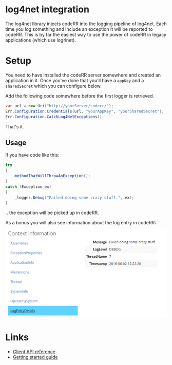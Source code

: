 log4net integration
================

The log4net library injects codeRR into the logging pipeline of log4net. Each time you log something and include an exception it will be reported to codeRR. This is by far the easiest way to use the power of codeRR in legacy applications (which use log4net).

# Setup

You need to have installed the codeRR server somewhere and created an application in it. Once you've done that you'll have a `appKey` and a `sharedSecret` which you can configure below.

Add the following code somewhere before the first logger is retrieved.

```csharp
var url = new Uri("http://yourServer/coderr/");
Err.Configuration.Credentials(url, "yourAppKey", "yourSharedSecret");
Err.Configuration.CatchLog4NetExceptions();
```

That's it. 

## Usage

If you have code like this:

```csharp
try
{
	methodThatWillThrowAnException();
}
catch (Exception ex)
{
	_logger.Debug("Failed doing some crazy stuff.", ex);
}
```

.. the exception will be picked up in codeRR.

As a bonus you will also see information about the log entry in codeRR:

![](contextinfo.png)

# Links

* [Client API reference](https://coderrapp.com/docs/api/client/log4net/)
* [Getting started guide](../../gettingstarted.md)
